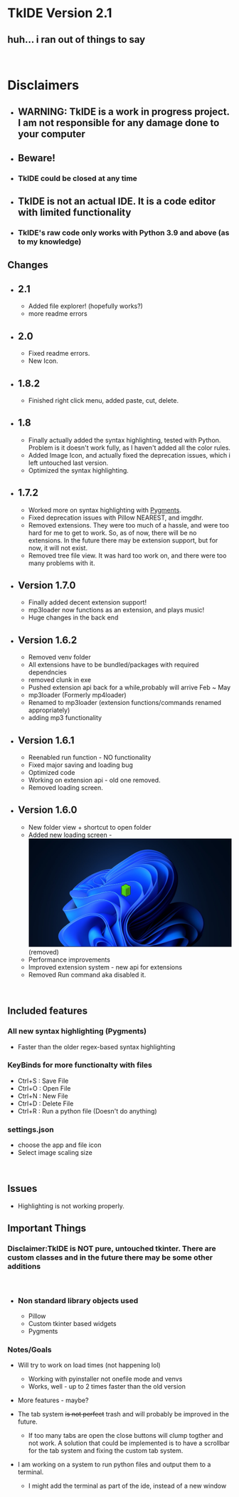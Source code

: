 # TkIDE  Version 2.1

## huh... i ran out of things to say

<br>

# Disclaimers

- ## **WARNING**: TkIDE is a work in progress project. I am not responsible for any damage done to your computer

- ## **Beware!**

- ### **TkIDE** could be closed at any time

- ## TkIDE is not an actual IDE. It is a code editor with limited functionality

- ### TkIDE's raw code only works with Python 3.9 and above (as to my knowledge)

## Changes  

- ## 2.1

  - Added file explorer! (hopefully works?)
  - more readme errors

- ## 2.0

  - Fixed readme errors.
  - New Icon.

- ## 1.8.2

  - Finished right click menu, added paste, cut, delete.

- ## 1.8

  - Finally actually added the syntax highlighting, tested with Python. Problem is it doesn't work fully, as I haven't added all the color rules.
  - Added Image Icon, and actually fixed the deprecation issues, which i left untouched last version.
  - Optimized the syntax highlighting.

- ## 1.7.2

  - Worked more on syntax highlighting with [Pygments](https://pygments.org/).
  - Fixed deprecation issues with Pillow NEAREST, and imgdhr.
  - Removed extensions. They were too much of a hassle, and were too hard for me to get to work. So, as of now, there will be no extensions. In the future there may be extension support, but for now, it will not exist.
  - Removed tree file view. It was hard too work on, and there were too many problems with it.

- ## Version 1.7.0

  - Finally added decent extension support!
  - mp3loader now functions as an extension, and plays music!
  - Huge changes in the back end

- ## Version 1.6.2

  - Removed venv folder
  - All extensions have to be bundled/packages with required dependncies
  - removed clunk in exe
  - Pushed extension api back for a while,probably will arrive Feb ~ May
  - mp3loader (Formerly mp4loader)
  - Renamed to mp3loader (extension functions/commands renamed appropriately)
  - adding mp3 functionality

- ## Version 1.6.1

  - Reenabled run function - NO functionality
  - Fixed major saving and loading bug
  - Optimized code
  - Working on extension api - old one removed.
  - Removed loading screen.

- ## Version 1.6.0

  - New folder view + shortcut to open folder
  - Added new loading screen - ![Loading Screen](assets/LoadingEx.jpg) (removed)
  - Performance improvements
  - Improved extension system - new api for extensions
  - Removed Run command aka disabled it.
<br>

## Included features

### All new syntax highlighting (Pygments)

- Faster than the older regex-based syntax highlighting

### KeyBinds for more functionalty with files

- Ctrl+S : Save File
- Ctrl+O : Open File
- Ctrl+N : New File
- Ctrl+D : Delete File
- Ctrl+R : Run a python file (Doesn't do anything)

### settings.json

- choose the app and file icon
- Select image scaling size

<br>

## Issues

- Highlighting is not working properly.

## Important Things

### Disclaimer:TkIDE is <b><b>NOT</b></b> pure, untouched tkinter. There are custom classes and in the future there may be some other additions

<br>

- ### Non standard library objects used

  - Pillow
  - Custom tkinter based widgets
  - Pygments
  
### Notes/Goals

- Will try to work on load times (not happening lol)
  - Working with pyinstaller not onefile mode and venvs
  - Works, well - up to 2 times faster than the old version

- More features - maybe?

- The tab system ~~is not perfect~~ trash and will probably be improved in the future.

  - If too many tabs are open the close buttons will clump togther and not work. A solution that could be implemented is to have a scrollbar for the tab system and fixing the custom tab system.

- I am working on a system to run python files and output them to a terminal.

  - I might add the terminal as part of the ide, instead of a new window
